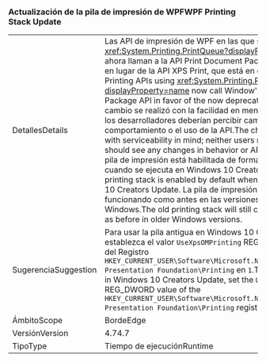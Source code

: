 ### <a name="wpf-printing-stack-update"></a><span data-ttu-id="5d289-101">Actualización de la pila de impresión de WPF</span><span class="sxs-lookup"><span data-stu-id="5d289-101">WPF Printing Stack Update</span></span>

|   |   |
|---|---|
|<span data-ttu-id="5d289-102">Detalles</span><span class="sxs-lookup"><span data-stu-id="5d289-102">Details</span></span>|<span data-ttu-id="5d289-103">Las API de impresión de WPF en las que se usa <xref:System.Printing.PrintQueue?displayProperty=name> ahora llaman a la API Print Document Package de Windows en lugar de la API XPS Print, que está en desuso.</span><span class="sxs-lookup"><span data-stu-id="5d289-103">WPF's Printing APIs using <xref:System.Printing.PrintQueue?displayProperty=name> now call Window's Print Document Package API in favor of the now deprecated XPS Print API.</span></span> <span data-ttu-id="5d289-104">El cambio se realizó con la facilidad en mente; ni los usuarios ni los desarrolladores deberían percibir cambios en el comportamiento o el uso de la API.</span><span class="sxs-lookup"><span data-stu-id="5d289-104">The change was made with serviceability in mind; neither users nor developers should see any changes in behavior or API usage.</span></span> <span data-ttu-id="5d289-105">La nueva pila de impresión está habilitada de forma predeterminada cuando se ejecuta en Windows 10 Creators Update.</span><span class="sxs-lookup"><span data-stu-id="5d289-105">The new printing stack is enabled by default when running in Windows 10 Creators Update.</span></span> <span data-ttu-id="5d289-106">La pila de impresión antigua seguirá funcionando como antes en las versiones anteriores de Windows.</span><span class="sxs-lookup"><span data-stu-id="5d289-106">The old printing stack will still continue to work just as before in older Windows versions.</span></span>|
|<span data-ttu-id="5d289-107">Sugerencia</span><span class="sxs-lookup"><span data-stu-id="5d289-107">Suggestion</span></span>|<span data-ttu-id="5d289-108">Para usar la pila antigua en Windows 10 Creators Update, establezca el valor <code>UseXpsOMPrinting</code> REG_DWORD de la clave del Registro <code>HKEY_CURRENT_USER\Software\Microsoft\.NETFramework\Windows Presentation Foundation\Printing</code> en <code>1</code>.</span><span class="sxs-lookup"><span data-stu-id="5d289-108">To use the old stack in Windows 10 Creators Update, set the <code>UseXpsOMPrinting</code> REG_DWORD value of the <code>HKEY_CURRENT_USER\Software\Microsoft\.NETFramework\Windows Presentation Foundation\Printing</code> registry key to <code>1</code>.</span></span>|
|<span data-ttu-id="5d289-109">Ámbito</span><span class="sxs-lookup"><span data-stu-id="5d289-109">Scope</span></span>|<span data-ttu-id="5d289-110">Borde</span><span class="sxs-lookup"><span data-stu-id="5d289-110">Edge</span></span>|
|<span data-ttu-id="5d289-111">Versión</span><span class="sxs-lookup"><span data-stu-id="5d289-111">Version</span></span>|<span data-ttu-id="5d289-112">4.7</span><span class="sxs-lookup"><span data-stu-id="5d289-112">4.7</span></span>|
|<span data-ttu-id="5d289-113">Tipo</span><span class="sxs-lookup"><span data-stu-id="5d289-113">Type</span></span>|<span data-ttu-id="5d289-114">Tiempo de ejecución</span><span class="sxs-lookup"><span data-stu-id="5d289-114">Runtime</span></span>|

